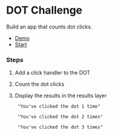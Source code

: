 DOT Challenge
=============
Build an app that counts dot clicks.

* [Demo](http://jsbin.com/rinora/1/quiet)
* [Start](http://jsbin.com/rinora/2/edit?js,output)

### Steps

1. Add a click handler to the DOT
2. Count the dot clicks
3. Display the results in the results layer

        "You've clicked the dot 1 time"
        
        "You've clicked the dot 2 times"
        
        "You've clicked the dot 3 times"
        
